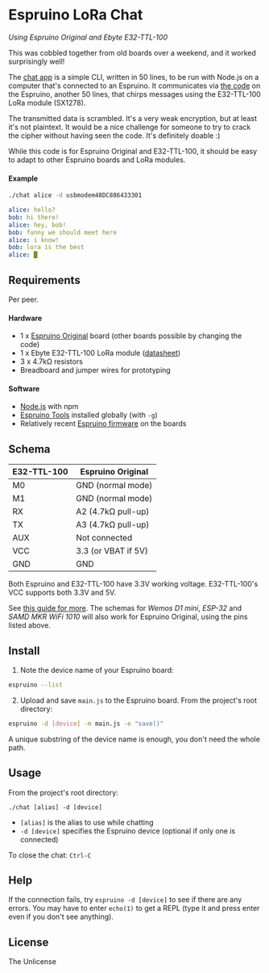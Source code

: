 # Espruino LoRa Chat

_Using Espruino Original and Ebyte E32-TTL-100_

This was cobbled together from old boards over a weekend, and it worked surprisingly well!

The [chat app](/chat) is a simple CLI, written in 50 lines, to be run with Node.js on a computer that's connected to an Espruino. It communicates via [the code](/main.js) on the Espruino, another 50 lines, that chirps messages using the E32-TTL-100 LoRa module (SX1278).

The transmitted data is scrambled. It's a very weak encryption, but at least it's not plaintext. It would be a nice challenge for someone to try to crack the cipher without having seen the code. It's definitely doable :)

While this code is for Espruino Original and E32-TTL-100, it should be easy to adapt to other Espruino boards and LoRa modules.

#### Example

```sh
./chat alice -d usbmodem48DC886433301
```
```yaml
alice: hello?
bob: hi there!
alice: hey, bob!
bob: funny we should meet here
alice: i know!
bob: lora is the best
alice: █
```

## Requirements

Per peer.

#### Hardware

- 1 x [Espruino Original](https://www.espruino.com/Original) board (other boards possible by changing the code)
- 1 x Ebyte E32-TTL-100 LoRa module ([datasheet](/assets/EBYTE%20E32%20SX1278.pdf))
- 3 x 4.7kΩ resistors
- Breadboard and jumper wires for prototyping

#### Software

- [Node.js](https://nodejs.org/) with npm
- [Espruino Tools](https://www.npmjs.com/package/espruino) installed globally (with `-g`)
- Relatively recent [Espruino firmware](https://www.espruino.com/Download) on the boards

## Schema

| E32-TTL-100 | Espruino Original   |
|-------------|---------------------|
| M0	        | GND (normal mode)   |
| M1	        | GND (normal mode)   |
| RX	        | A2 (4.7kΩ pull-up)  |
| TX	        | A3 (4.7kΩ pull-up)  |
| AUX        	| Not connected       |
| VCC	        | 3.3 (or VBAT if 5V) |
| GND	        | GND                 |

Both Espruino and E32-TTL-100 have 3.3V working voltage. E32-TTL-100's VCC supports both 3.3V and 5V.

See [this guide for more](https://mischianti.org/lora-e32-device-for-arduino-esp32-or-esp8266-specs-and-basic-usage-part-1/). The schemas for _Wemos D1 mini_, _ESP-32_ and _SAMD MKR WiFi 1010_ will also work for Espruino Original, using the pins listed above.

## Install

1. Note the device name of your Espruino board:

```sh
espruino --list
```

2. Upload and save `main.js` to the Espruino board. From the project's root directory:

```sh
espruino -d [device] -m main.js -e "save()"
```

A unique substring of the device name is enough, you don't need the whole path.

## Usage

From the project's root directory:

```
./chat [alias] -d [device]
```

- `[alias]` is the alias to use while chatting
- `-d [device]` specifies the Espruino device (optional if only one is connected)

To close the chat: `Ctrl-C`

## Help

If the connection fails, try `espruino -d [device]` to see if there are any errors. You may have to enter `echo(1)` to get a REPL (type it and press enter even if you don't see anything).

## License

The Unlicense
